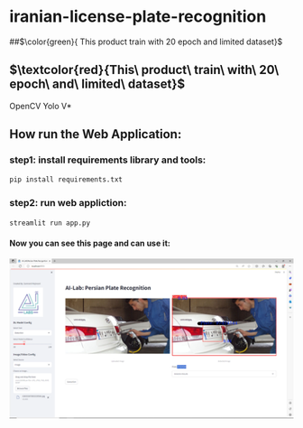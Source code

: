 # iranian-license-plate-recognition

##$\color{green}{ This product train with 20 epoch and limited dataset}$
## $\textcolor{red}{This\ product\ train\ with\ 20\ epoch\ and\ limited\ dataset\}$
OpenCV
Yolo V*


## **How run the Web Application:**    
### step1: install requirements library and tools:
```bash
pip install requirements.txt
```
### step2: run web appliction:
```bash
streamlit run app.py
```
#### Now you can see this page and can use it:
![review of web application](https://github.com/hero-call/iranian-license-plate-recognition/blob/main/Screenshot%20(33).png)
